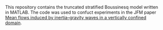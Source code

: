 This repository contains the truncated stratified Boussinesq model written in MATLAB. The code was used to confuct experiments in the JFM paper [Mean flows induced by inertia–gravity waves in a vertically confined domain](https://www.cambridge.org/core/journals/journal-of-fluid-mechanics/article/abs/mean-flows-induced-by-inertiagravity-waves-in-a-vertically-confined-domain/FDD0690ACF10BEC910357EB9294FFCAE
).
